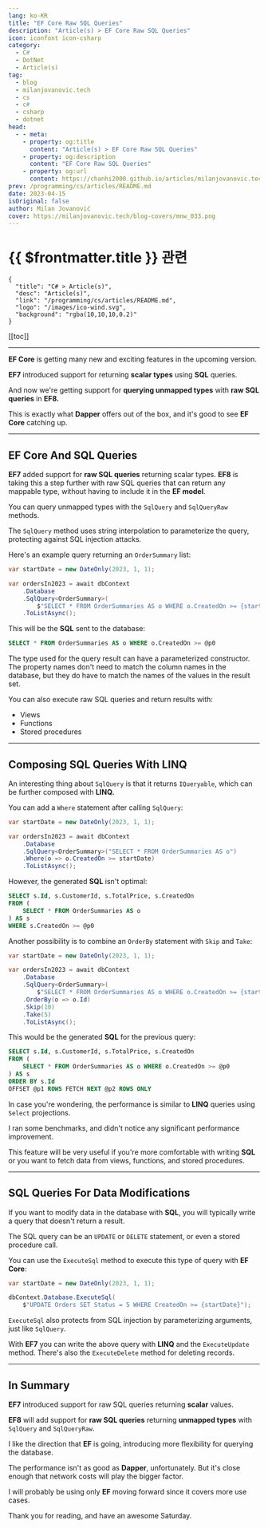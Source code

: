 ```yaml
---
lang: ko-KR
title: "EF Core Raw SQL Queries"
description: "Article(s) > EF Core Raw SQL Queries"
icon: iconfont icon-csharp
category: 
  - C#
  - DotNet
  - Article(s)
tag: 
  - blog
  - milanjovanovic.tech
  - cs
  - c#
  - csharp
  - dotnet
head:
  - - meta:
    - property: og:title
      content: "Article(s) > EF Core Raw SQL Queries"
    - property: og:description
      content: "EF Core Raw SQL Queries"
    - property: og:url
      content: https://chanhi2000.github.io/articles/milanjovanovic.tech/ef-core-raw-sql-queries.html
prev: /programming/cs/articles/README.md
date: 2023-04-15
isOriginal: false
author: Milan Jovanović
cover: https://milanjovanovic.tech/blog-covers/mnw_033.png
---
```


# {{ $frontmatter.title }} 관련

```component VPCard
{
  "title": "C# > Article(s)",
  "desc": "Article(s)",
  "link": "/programming/cs/articles/README.md",
  "logo": "/images/ico-wind.svg",
  "background": "rgba(10,10,10,0.2)"
}
```

[[toc]]

---

<SiteInfo
  name="EF Core Raw SQL Queries"
  desc="EF Core is getting many new and exciting features in the upcoming version. EF7 introduced support for returning scalar types using SQL queries. And now we're getting support for querying unmapped types with raw SQL queries in EF8. This is exactly what Dapper offers out of the box, and it's good to see EF Core catching up."
  url="https://milanjovanovic.tech/blog/ef-core-raw-sql-queries/"
  logo="https://milanjovanovic.tech/profile_favicon.png"
  preview="https://milanjovanovic.tech/blog-covers/mnw_033.png"/>

**EF Core** is getting many new and exciting features in the upcoming version.

**EF7** introduced support for returning **scalar types** using **SQL** queries.

And now we're getting support for **querying unmapped types** with **raw SQL queries** in **EF8.**

This is exactly what **Dapper** offers out of the box, and it's good to see **EF Core** catching up.

---

## EF Core And SQL Queries

**EF7** added support for **raw SQL queries** returning scalar types. **EF8** is taking this a step further with raw SQL queries that can return any mappable type, without having to include it in the **EF model**.

You can query unmapped types with the `SqlQuery` and `SqlQueryRaw` methods.

The `SqlQuery` method uses string interpolation to parameterize the query, protecting against SQL injection attacks.

Here's an example query returning an `OrderSummary` list:

```cs
var startDate = new DateOnly(2023, 1, 1);

var ordersIn2023 = await dbContext
    .Database
    .SqlQuery<OrderSummary>(
        $"SELECT * FROM OrderSummaries AS o WHERE o.CreatedOn >= {startDate}")
    .ToListAsync();
```

This will be the **SQL** sent to the database:

```sql
SELECT * FROM OrderSummaries AS o WHERE o.CreatedOn >= @p0
```

The type used for the query result can have a parameterized constructor. The property names don't need to match the column names in the database, but they do have to match the names of the values in the result set.

You can also execute raw SQL queries and return results with:

- Views
- Functions
- Stored procedures

---

## Composing SQL Queries With LINQ

An interesting thing about `SqlQuery` is that it returns `IQueryable`, which can be further composed with **LINQ.**

You can add a `Where` statement after calling `SqlQuery`:

```cs
var startDate = new DateOnly(2023, 1, 1);

var ordersIn2023 = await dbContext
    .Database
    .SqlQuery<OrderSummary>("SELECT * FROM OrderSummaries AS o")
    .Where(o => o.CreatedOn >= startDate)
    .ToListAsync();
```

However, the generated **SQL** isn't optimal:

```sql
SELECT s.Id, s.CustomerId, s.TotalPrice, s.CreatedOn
FROM (
    SELECT * FROM OrderSummaries AS o
) AS s
WHERE s.CreatedOn >= @p0
```

Another possibility is to combine an `OrderBy` statement with `Skip` and `Take`:

```cs
var startDate = new DateOnly(2023, 1, 1);

var ordersIn2023 = await dbContext
    .Database
    .SqlQuery<OrderSummary>(
        $"SELECT * FROM OrderSummaries AS o WHERE o.CreatedOn >= {startDate}")
    .OrderBy(o => o.Id)
    .Skip(10)
    .Take(5)
    .ToListAsync();

```

This would be the generated **SQL** for the previous query:

```sql
SELECT s.Id, s.CustomerId, s.TotalPrice, s.CreatedOn
FROM (
    SELECT * FROM OrderSummaries AS o WHERE o.CreatedOn >= @p0
) AS s
ORDER BY s.Id
OFFSET @p1 ROWS FETCH NEXT @p2 ROWS ONLY
```

In case you're wondering, the performance is similar to **LINQ** queries using `Select` projections.

I ran some benchmarks, and didn't notice any significant performance improvement.

This feature will be very useful if you're more comfortable with writing **SQL** or you want to fetch data from views, functions, and stored procedures.

---

## SQL Queries For Data Modifications

If you want to modify data in the database with **SQL**, you will typically write a query that doesn't return a result.

The SQL query can be an `UPDATE` or `DELETE` statement, or even a stored procedure call.

You can use the `ExecuteSql` method to execute this type of query with **EF Core**:

```cs
var startDate = new DateOnly(2023, 1, 1);

dbContext.Database.ExecuteSql(
    $"UPDATE Orders SET Status = 5 WHERE CreatedOn >= {startDate}");
```

`ExecuteSql` also protects from SQL injection by parameterizing arguments, just like `SqlQuery`.

With **EF7** you can write the above query with **LINQ** and the `ExecuteUpdate` method. There's also the `ExecuteDelete` method for deleting records.

---

## In Summary

**EF7** introduced support for raw SQL queries returning **scalar** values.

**EF8** will add support for **raw SQL queries** returning **unmapped types** with `SqlQuery` and `SqlQueryRaw`.

I like the direction that **EF** is going, introducing more flexibility for querying the database.

The performance isn't as good as **Dapper**, unfortunately. But it's close enough that network costs will play the bigger factor.

I will probably be using only **EF** moving forward since it covers more use cases.

Thank you for reading, and have an awesome Saturday.

